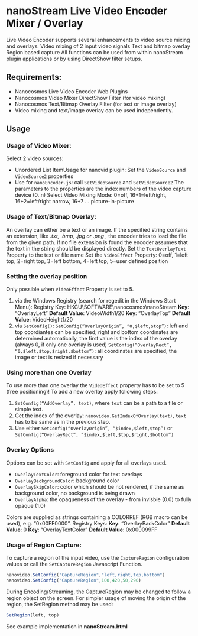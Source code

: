 # nanoStream Live Video Encoder Mixer / Overlay
Live Video Encoder supports several enhancements to video source mixing and overlays. Video mixing of 2 input video signals Text and bitmap overlay Region based capture
All functions can be used from within nanoStream plugin applications or by using DirectShow filter setups.

## Requirements:
- Nanocosmos Live Video Encoder Web Plugins
- Nanocosmos Video Mixer DirectShow Filter (for video mixing)
- Nanocosmos Text/Bitmap Overlay Filter (for text or image overlay)
- Video mixing and text/image overlay can be used independently.

## Usage

### Usage of Video Mixer:
Select 2 video sources:
- Unordered List ItemUsage for nanovid plugin: Set the `VideoSource` and `VideoSource2` properties
- Use for `nanoEncoder.js`: call `SetVideoSource` and `SetVideoSource2`
The parameters to the properties are the index numbers of the video capture device (0..n)
Select Video Mixing Mode: 0=off, 16+1=left/right, 16+2=left/right narrow, 16+7 … picture-in-picture

### Usage of Text/Bitmap Overlay:
An overlay can either be a text or an image. If the specified string contains an extension, like *.txt, .bmp, .jpg or .png* , the encoder tries to load the file from the given path. If no file extension is found the encoder assumes that the text in the string should be displayed directly.
Set the `TextOverlayText` Property to the text or file name
Set the `VideoEffect` Property: 0=off, 1=left top, 2=right top, 3=left bottom, 4=left top, 5=user defined position

### Setting the overlay position
Only possible when `VideoEffect` Property is set to 5.
1. via the Windows Registry (search for regedit in the Windows Start Menu):
Registry Key: HKCU\\SOFTWARE\\nanocosmos\\nanoStream
**Key**: “OverlayLeft” **Default Value**: VideoWidth1/20
**Key**: “OverlayTop” **Default Value**: VideoHeight1/20
2. via `SetConfig()`:
`SetConfig(“OverlayOrigin”, “0,$left,$top”)`: left and top coordiantes can be specified; right and bottom coordinates are determined automatically, the first value is the index of the overlay (always 0, if only one overlay is used)
`SetConfig(“OverlayRect”, “0,$left,$top,$right,$bottom”)`: all coordinates are specified, the image or text is resized if necessary

### Using more than one Overlay
To use more than one overlay the `VideoEffect` property has to be set to 5 (free positioning)! To add a new overlay apply following steps:
1. `SetConfig(“AddOverlay”, text)`, where `text` can be a path to a file or simple text.
2. Get the index of the overlay: `nanovideo.GetIndexOfOverlay(text)`, `text` has to be same as in the previous step.
3. Use either `SetConfig(“OverlayOrigin”, “$index,$left,$top”)` or `SetConfig(“OverlayRect”, “$index,$left,$top,$right,$bottom”)`

### Overlay Options
Options can be set with `SetConfig` and apply for all overlays used.
- `OverlayTextColor`: foreground color for text overlays
- `OverlayBackgroundColor`: background color
- `OverlaySkipColor`: color which should be not rendered, if the same as background color, no background is being drawn
- `OverlayAlpha`: the opaqueness of the overlay - from invisble (0.0) to fully opaque (1.0)

Colors are supplied as strings containing a COLORREF (RGB macro can be used), e.g. “0x00FF0000”.
Registry Keys:
**Key**: “OverlayBackColor” **Default Value**: 0
**Key**: “OverlayTextColor” **Default Value**: 0x000099FF

### Usage of Region Capture:
To capture a region of the input video, use the `CaptureRegion` configuration values or call the `SetCaptureRegion` Javascript Function.
```javascript
nanovideo.SetConfig("CaptureRegion","left,right,top,bottom")
nanovideo.SetConfig("CaptureRegion",100,420,50,290)
```
During Encoding/Streaming, the CaptureRegion may be changed to follow a region object on the screen. For simpler usage of moving the origin of the region, the SetRegion method may be used:
```javascript
SetRegion(left, top)
```

See example implementation in **nanoStream.html**
